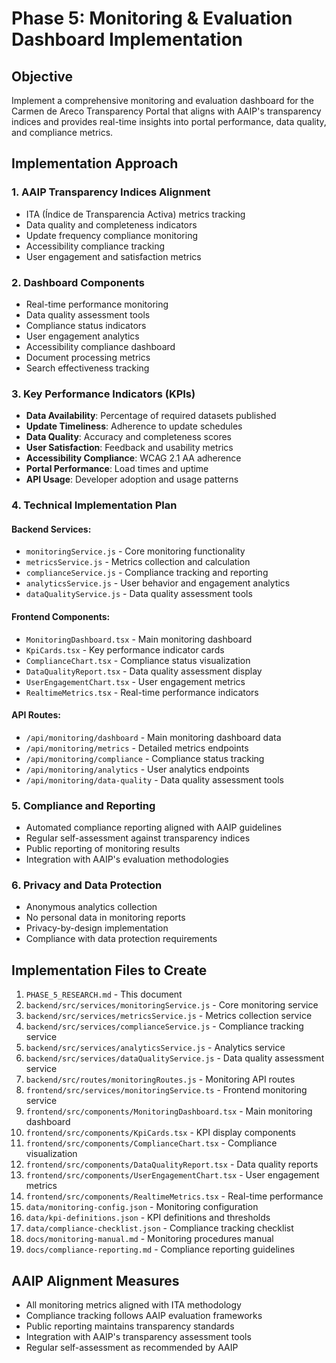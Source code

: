 # Phase 5: Monitoring & Evaluation Dashboard Implementation

## Objective
Implement a comprehensive monitoring and evaluation dashboard for the Carmen de Areco Transparency Portal that aligns with AAIP's transparency indices and provides real-time insights into portal performance, data quality, and compliance metrics.

## Implementation Approach

### 1. AAIP Transparency Indices Alignment
- ITA (Índice de Transparencia Activa) metrics tracking
- Data quality and completeness indicators
- Update frequency compliance monitoring
- Accessibility compliance tracking
- User engagement and satisfaction metrics

### 2. Dashboard Components
- Real-time performance monitoring
- Data quality assessment tools
- Compliance status indicators
- User engagement analytics
- Accessibility compliance dashboard
- Document processing metrics
- Search effectiveness tracking

### 3. Key Performance Indicators (KPIs)
- **Data Availability**: Percentage of required datasets published
- **Update Timeliness**: Adherence to update schedules
- **Data Quality**: Accuracy and completeness scores
- **User Satisfaction**: Feedback and usability metrics
- **Accessibility Compliance**: WCAG 2.1 AA adherence
- **Portal Performance**: Load times and uptime
- **API Usage**: Developer adoption and usage patterns

### 4. Technical Implementation Plan

#### Backend Services:
- `monitoringService.js` - Core monitoring functionality
- `metricsService.js` - Metrics collection and calculation
- `complianceService.js` - Compliance tracking and reporting
- `analyticsService.js` - User behavior and engagement analytics
- `dataQualityService.js` - Data quality assessment tools

#### Frontend Components:
- `MonitoringDashboard.tsx` - Main monitoring dashboard
- `KpiCards.tsx` - Key performance indicator cards
- `ComplianceChart.tsx` - Compliance status visualization
- `DataQualityReport.tsx` - Data quality assessment display
- `UserEngagementChart.tsx` - User engagement metrics
- `RealtimeMetrics.tsx` - Real-time performance indicators

#### API Routes:
- `/api/monitoring/dashboard` - Main monitoring dashboard data
- `/api/monitoring/metrics` - Detailed metrics endpoints
- `/api/monitoring/compliance` - Compliance status tracking
- `/api/monitoring/analytics` - User analytics endpoints
- `/api/monitoring/data-quality` - Data quality assessment tools

### 5. Compliance and Reporting
- Automated compliance reporting aligned with AAIP guidelines
- Regular self-assessment against transparency indices
- Public reporting of monitoring results
- Integration with AAIP's evaluation methodologies

### 6. Privacy and Data Protection
- Anonymous analytics collection
- No personal data in monitoring reports
- Privacy-by-design implementation
- Compliance with data protection requirements

## Implementation Files to Create

1. `PHASE_5_RESEARCH.md` - This document
2. `backend/src/services/monitoringService.js` - Core monitoring service
3. `backend/src/services/metricsService.js` - Metrics collection service
4. `backend/src/services/complianceService.js` - Compliance tracking service
5. `backend/src/services/analyticsService.js` - Analytics service
6. `backend/src/services/dataQualityService.js` - Data quality assessment service
7. `backend/src/routes/monitoringRoutes.js` - Monitoring API routes
8. `frontend/src/services/monitoringService.ts` - Frontend monitoring service
9. `frontend/src/components/MonitoringDashboard.tsx` - Main monitoring dashboard
10. `frontend/src/components/KpiCards.tsx` - KPI display components
11. `frontend/src/components/ComplianceChart.tsx` - Compliance visualization
12. `frontend/src/components/DataQualityReport.tsx` - Data quality reports
13. `frontend/src/components/UserEngagementChart.tsx` - User engagement metrics
14. `frontend/src/components/RealtimeMetrics.tsx` - Real-time performance
15. `data/monitoring-config.json` - Monitoring configuration
16. `data/kpi-definitions.json` - KPI definitions and thresholds
17. `data/compliance-checklist.json` - Compliance tracking checklist
18. `docs/monitoring-manual.md` - Monitoring procedures manual
19. `docs/compliance-reporting.md` - Compliance reporting guidelines

## AAIP Alignment Measures
- All monitoring metrics aligned with ITA methodology
- Compliance tracking follows AAIP evaluation frameworks
- Public reporting maintains transparency standards
- Integration with AAIP's transparency assessment tools
- Regular self-assessment as recommended by AAIP